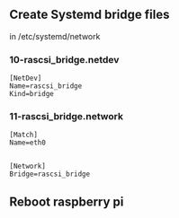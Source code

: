 ## Create Systemd bridge files
in /etc/systemd/network

### 10-rascsi_bridge.netdev
    [NetDev]
    Name=rascsi_bridge
    Kind=bridge

### 11-rascsi_bridge.network
    [Match]
    Name=eth0


    [Network]
    Bridge=rascsi_bridge


##  Reboot raspberry pi